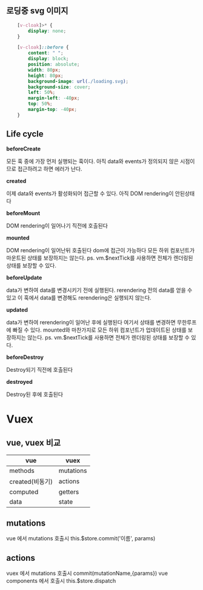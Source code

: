 ## 로딩중 svg 이미지

```css
    [v-cloak]>* {
        display: none;
    }

    [v-cloak]::before {
        content: " ";
        display: block;
        position: absolute;
        width: 80px;
        height: 80px;
        background-image: url(./loading.svg);
        background-size: cover;
        left: 50%;
        margin-left: -40px;
        top: 50%;
        margin-top: -40px;
    }
```

## Life cycle

**beforeCreate**

모든 훅 중에 가장 먼저 실행되는 훅이다. 아직 data와 events가 정의되지 않은 시점이므로 접근하려고 하면 에러가 난다.

**created**

이제 data와 events가 활성화되어 접근할 수 있다. 아직 DOM rendering이 안된상태다

**beforeMount**

DOM rendering이 일어나기 직전에 호출된다

**mounted**

DOM rendering이 일어난뒤 호출된다 dom에 접근이 가능하다 모든 하위 컴포넌트가 마운트된 상태를 보장하지는 않는다. 
ps. vm.$nextTick를 사용하면 전체가 렌더링된 상태를 보장할 수 있다. 

**beforeUpdate**

data가 변하여 data를 변경시키기 전에 실행된다. rerendering 전의 data를 얻을 수 있고 이 훅에서 data를 변경해도 rerendering은 실행되지 않는다.

**updated**

data가 변하여 rerendering이 일어난 후에 실행된다 여기서 상태를 변경하면 무한루프에 빠질 수 있다. mounted와 마찬가지로 모든 하위 컴포넌트가 업데이트된 상태를 보장하지는 않는다. 
ps. vm.$nextTick를 사용하면 전체가 렌더링된 상태를 보장할 수 있다. 

**beforeDestroy**

Destroy되기 직전에 호출된다

**destroyed**

Destroy된 후에 호출된다






# Vuex


## vue, vuex 비교
| vue          | vuex      |
| ------------ | --------- |
| methods      | mutations |
| created(비동기) | actions   |
| computed     | getters   |
| data         | state     |

## mutations
vue 에서 mutations 호출시 this.\$store.commit('이름', params)

## actions
vuex 에서 mutations 호출시 commit(mutationName,{params})
vue components 에서 호출시 this.\$store.dispatch
